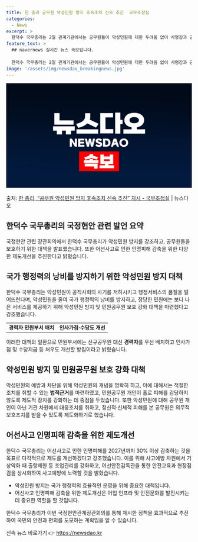```yaml
---
title: 한 총리 공무원 악성민원 방지 후속조치 신속 추진  국무조정실
categories:
  - News
excerpt: >
  한덕수 국무총리는 2일 관계기관에서는 공무원들이 악성민원에 대한 두려움 없이 사명감과 긍지를 가지고 일할 수…
feature_text: >
  ## navernews 실시간 뉴스 속보입니다.

  한덕수 국무총리는 2일 관계기관에서는 공무원들이 악성민원에 대한 두려움 없이 사명감과 긍지를 가지고 일할 수…
image: '/assets/img/newsdao_breakingnews.jpg'
---
```


![뉴스다오 속보](/assets/img/newsdao_breakingnews.jpg)

<p>출처: <a href="https://newsdao.kr/3723" rel="dofollow">한 총리, “공무원 악성민원 방지 후속조치 신속 추진” 지시  - 국무조정실</a> | 뉴스다오</p>

<h2 data-ke-size="size26">한덕수 국무총리의 국정현안 관련 발언 요약</h2>
<p data-ke-size="size16">국정현안 관련 장관회의에서 한덕수 국무총리가 악성민원 방지를 강조하고, 공무원들을 보호하기 위한 대책을 발표했습니다. 또한 어선사고로 인한 인명피해 감축을 위한 다양한 제도개선을 추진한다고 밝혔습니다.</p>

<h2 data-ke-size="size26">국가 행정력의 낭비를 방지하기 위한 악성민원 방지 대책</h2>
<p data-ke-size="size16">한덕수 국무총리는 악성민원이 공직사회의 사기를 저하시키고 행정서비스의 품질을 떨어뜨린다며, 악성민원을 줄여 국가 행정력의 낭비를 방지하고, 정당한 민원에는 보다 나은 서비스를 제공하기 위해 악성민원 방지 및 민원공무원 보호 강화 대책을 마련했다고 강조했습니다.</p>
<table>
	<tr>
		<td style="text-align: center; height: 17px;"><b>경력자 민원부서 배치</b></td>
		<td style="text-align: center; height: 17px;"><b>인사가점·수당도 개선</b></td>
	</tr>
</table>
<p data-ke-size="size16">이러한 대책의 일환으로 민원부서에는 신규공무원 대신 <b>경력자</b>를 우선 배치하고 인사가점 및 수당지급 등 처우도 개선할 방침이라고 밝혔습니다.</p>

<h2 data-ke-size="size26">악성민원 방지 및 민원공무원 보호 강화 대책</h2>
<p data-ke-size="size16">악성민원의 예방과 차단을 위해 악성민원의 개념을 명확히 하고, 이에 대해서는 적절한 조치를 취할 수 있는 <b>법적근거</b>를 마련하였고, 민원공무원 개인이 홀로 피해를 감당하지 않도록 제도적 장치를 강화하는 데 중점을 두었습니다. 또한 악성민원에 대해 공무원 개인이 아닌 기관 차원에서 대응조치를 취하고, 정신적·신체적 피해를 본 공무원은 의무적 보호조치를 받을 수 있도록 제도화하기로 했습니다.</p>

<h2 data-ke-size="size26">어선사고 인명피해 감축을 위한 제도개선</h2>
<p data-ke-size="size16">한덕수 국무총리는 어선사고로 인한 인명피해를 2027년까지 30% 이상 감축하는 것을 목표로 다각적으로 제도를 개선하겠다고 강조했습니다. 이를 위해 사고예방 차원에서 기상악화 때 출항제한 등 조업관리를 강화하고, 어선안전감독관을 통한 안전교육과 현장점검을 상시화하여 사고예방에 노력할 것을 밝혔습니다.</p>
<ul>
	<li>악성민원 방지는 국가 행정력의 효율적인 운영을 위해 중요한 대책입니다.</li>
	<li>어선사고 인명피해 감축을 위한 제도개선은 어업 인프라 및 안전문화를 발전시키는 데 중요한 역할을 할 것입니다.</li>
</ul>
<p data-ke-size="size16">한덕수 국무총리가 이번 국정현안관계장관회의를 통해 제시한 정책을 효과적으로 추진하여 국민의 안전과 편의를 도모하는 계획임을 알 수 있습니다.</p> 

신속 뉴스 바로가기 👉 <a href="https://newsdao.kr" rel="dofollow">https://newsdao.kr</a>


